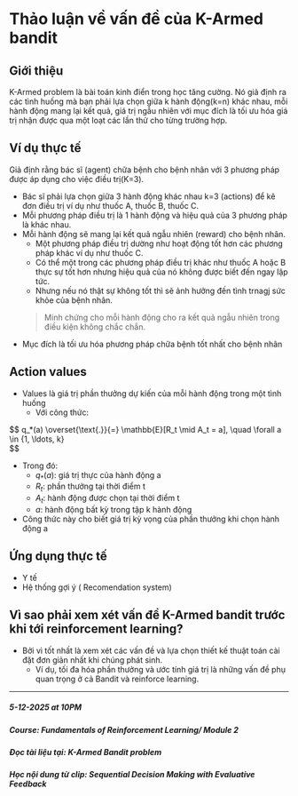 <!--
layout: default
title: K-Armed Bandit
---

<script type="text/javascript" async
  src="https://cdn.jsdelivr.net/npm/mathjax@3/es5/tex-mml-chtml.js">
</script>

<style>
mjx-container {
  font-size: 10000% !important;
}
</style>
-->

# Thảo luận về vấn đề của K-Armed bandit
## Giới thiệu
K-Armed problem là bài toán kinh điển trong học tăng cường. Nó giả định ra các tình huống mà bạn phải lựa chọn giữa k hành động(k=n) khác nhau, mỗi hành động mang lại kết quả, giá trị ngẫu nhiên với mục đích là tối ưu hóa giá trị nhận được qua một loạt các lần thử cho từng trường hợp.
## Ví dụ thực tế
Giả định rằng bác sĩ (agent) chữa bệnh cho bệnh nhân với 3 phương pháp được áp dụng cho việc điều trị(K=3). 
- Bác sĩ phải lựa chọn giữa 3 hành động khác nhau k=3 (actions) để kê đơn điều trị ví dụ như thuốc A, thuốc B, thuốc C.
- Mỗi phương pháp điều trị là 1 hành động và hiệu quả của 3 phương pháp là khác nhau.
- Mỗi hành động sẽ mang lại kết quả ngẫu nhiên (reward) cho bệnh nhân.
    + Một phương pháp điều trị dường như hoạt động tốt hơn các phương pháp khác ví dụ như thuốc C.
    + Có thể một trong các phương pháp điều trị khác như thuốc A hoặc B thực sự tốt hơn nhưng hiệu quả của nó không được biết đến ngay lập tức.
    + Nhưng nếu nó thật sự không tốt thì sẽ ảnh hưởng đến tình trnagj sức khỏe của bệnh nhân.
    > Minh chứng cho mỗi hành động cho ra kết quả ngẫu nhiên trong điều kiện không chắc chắn. 
- Mục đích là tối ưu hóa phương pháp chữa bệnh tốt nhất cho bệnh nhân
## Action values
- Values là giá trị phần thưởng dự kiến của mỗi hành động trong một tình huống
    * Với công thức: 

$$
q_*(a) \overset{\text{.}}{=} \mathbb{E}[R_t \mid A_t = a], \quad \forall a \in \{1, \ldots, k}\
$$
- Trong đó:
    + $q_{*}(a)$: giá trị thực của hành động a
    + $R_t$: phần thưởng tại thời điểm t
    + $A_t$: hành động được chọn tại thời điểm t
    + $a$: hành động bất kỳ trong tập k hành động
- Công thức này cho biết giá trị kỳ vọng của phần thưởng khi chọn hành động a
## Ứng dụng thực tế
- Y tế
- Hệ thống gợi ý ( Recomendation system)
## Vì sao phải xem xét vấn đề K-Armed bandit trước khi tới reinforcement learning?
- Bởi vì tốt nhất là xem xét các vấn đề và lựa chọn thiết kế thuật toán cài đặt đơn giản nhất khi chúng phát sinh.
    + Ví dụ, tối đa hóa phần thưởng và ước tính giá trị là những vấn đề phụ quan trọng ở cả Bandit và reinforce learning.
----------------------------------------------------------------------------------------------------------------------------                                                                                                                                    
  ##### 5-12-2025 at 10PM
  ##### Course: Fundamentals of Reinforcement Learning/ Module 2
  ##### Đọc tài liệu tại: K-Armed Bandit problem
  ##### Học nội dung từ clip: Sequential Decision Making with Evaluative Feedback
     
